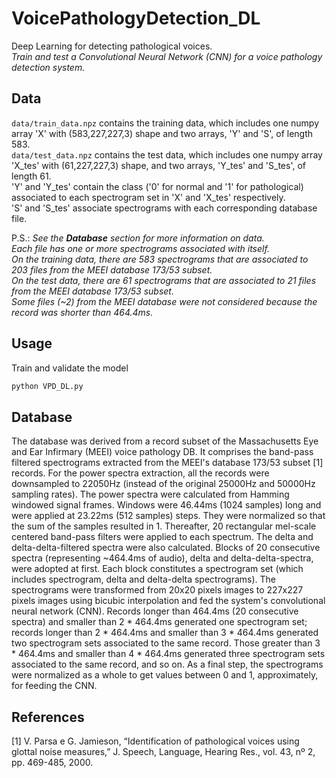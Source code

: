 # VoicePathologyDetection_DL
 Deep Learning for detecting pathological voices.<br>
 <i>Train and test a Convolutional Neural Network (CNN) for a voice pathology detection system.</i>


## Data
`data/train_data.npz` contains the training data, which includes one numpy array 'X' with (583,227,227,3) shape and two arrays, 'Y' and 'S', of length 583.<br>
`data/test_data.npz` contains the test data, which includes one numpy array 'X_tes' with (61,227,227,3) shape, and two arrays, 'Y_tes' and 'S_tes', of length 61.<br>
'Y' and 'Y_tes' contain the class ('0' for normal and '1' for pathological) associated to each spectrogram set in 'X' and 'X_tes' respectively.<br>
'S' and 'S_tes' associate spectrograms with each corresponding database file.

P.S.: <i>See the <b>Database</b> section for more information on data.<br>
Each file has one or more spectrograms associated with itself.<br>
On the training data, there are 583 spectrograms that are associated to 203 files from the MEEI database 173/53 subset.<br>
On the test data, there are 61 spectrograms that are associated to 21 files from the MEEI database 173/53 subset.<br>
Some files (~2) from the MEEI database were not considered because the record was shorter than 464.4ms.</i>


## Usage
Train and validate the model
```bash
python VPD_DL.py
```


## Database
The database was derived from a record subset of the Massachusetts Eye and Ear Infirmary (MEEI) voice pathology DB. It comprises the band-pass filtered spectrograms extracted from the MEEI's database 173/53 subset [1] records. For the power spectra extraction, all the records were downsampled to 22050Hz (instead of the original 25000Hz and 50000Hz sampling rates). The power spectra were calculated from Hamming windowed signal frames. Windows were 46.44ms (1024 samples) long and were applied at 23.22ms (512 samples) steps. They were normalized so that the sum of the samples resulted in 1. Thereafter, 20 rectangular mel-scale centered band-pass filters were applied to each spectrum. The delta and delta-delta-filtered spectra were also calculated. Blocks of 20 consecutive spectra (representing ~464.4ms of audio), delta and delta-delta-spectra, were adopted at first. Each block constitutes a spectrogram set (which includes spectrogram, delta and delta-delta spectrograms). The spectrograms were transformed from 20x20 pixels images to 227x227 pixels images using bicubic interpolation and fed the system's convolutional neural network (CNN). Records longer than 464.4ms (20 consecutive spectra) and smaller than 2 * 464.4ms generated one spectrogram set; records longer than 2 * 464.4ms and smaller than 3 * 464.4ms generated two spectrogram sets associated to the same record. Those greater than 3 * 464.4ms and smaller than 4 * 464.4ms generated three spectrogram sets associated to the same record, and so on. As a final step, the spectrograms were normalized as a whole to get values between 0 and 1, approximately, for feeding the CNN.


## References
[1] V. Parsa e G. Jamieson, “Identification of pathological voices using glottal noise measures,” J. Speech, Language, Hearing Res., vol. 43, nº 2, pp. 469-485, 2000. 
